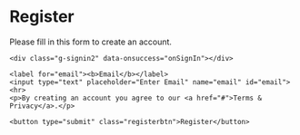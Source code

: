 <!DOCTYPE html>
<html>
<script src="https://apis.google.com/js/platform.js" async defer></script>
<head>
<meta name="viewport" content="width=device-width, initial-scale=1">
<meta name="google-signin-client_id" content="923387660140-o1jv3f26ev60doo3n39s3aead8folka9.apps.googleusercontent.com">
<style>

body {
  font-family: Arial, Helvetica, sans-serif;
  background-color: black;
}

* {
  box-sizing: border-box;
}

/* Add padding to containers */
.container {
  padding: 16px;
  background-color: white;
}

/* Full-width input fields */
input[type=text], input[type=password] {
  width: 100%;
  padding: 15px;
  margin: 5px 0 22px 0;
  display: inline-block;
  border: none;
  background: #f1f1f1;
}

input[type=text]:focus, input[type=password]:focus {
  background-color: #ddd;
  outline: none;
}

/* Overwrite default styles of hr */
hr {
  border: 1px solid #f1f1f1;
  margin-bottom: 25px;
}

/* Set a style for the submit button */
.registerbtn {
  background-color: #4CAF50;
  color: white;
  padding: 16px 20px;
  margin: 8px 0;
  border: none;
  cursor: pointer;
  width: 100%;
  opacity: 0.9;
}

.registerbtn:hover {
  opacity: 1;
}

/* Add a blue text color to links */
a {
  color: dodgerblue;
}

/* Set a grey background color and center the text of the "sign in" section */
.signin {
  background-color: #f1f1f1;
  text-align: center;
}
</style>
</head>
<body>

<form action="https://script.google.com/a/macros/iernestlluch.cat/s/AKfycbyaEJwc6LJHNloHlpstDSWhfL4wC7HcjxIJ4L_6xcXd/dev" method="get">
  <div class="container">
    <h1>Register</h1>
    <p>Please fill in this form to create an account.</p>

    <div class="g-signin2" data-onsuccess="onSignIn"></div>

    <label for="email"><b>Email</b></label>
    <input type="text" placeholder="Enter Email" name="email" id="email">
    <hr>
    <p>By creating an account you agree to our <a href="#">Terms & Privacy</a>.</p>

    <button type="submit" class="registerbtn">Register</button>
  </div>

</form>

</body>
</html>
